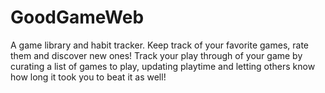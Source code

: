 # GoodGameWeb
A game library and habit tracker. Keep track of your favorite games, rate them and discover new ones! Track your play through of your game by curating a list of games to play, updating playtime and letting others know how long it took you to beat it as well!
